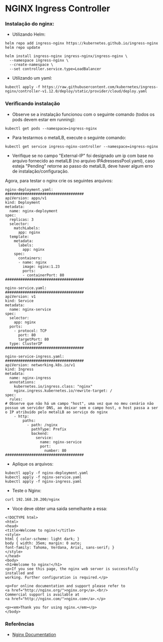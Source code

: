 # NGINX Ingress Controller

### Instalação do nginx:

- Utilizando Helm:
```
helm repo add ingress-nginx https://kubernetes.github.io/ingress-nginx
helm repo update
```

```
helm install ingress-nginx ingress-nginx/ingress-nginx \
  --namespace ingress-nginx \
  --create-namespace \
  --set controller.service.type=LoadBalancer
```

- Utilizando um yaml:
```
kubectl apply -f https://raw.githubusercontent.com/kubernetes/ingress-nginx/controller-v1.12.0/deploy/static/provider/cloud/deploy.yaml
```

### Verificando instalação
- Observe se a instalação funcionou com o seguinte comando (todos os pods devem estar em running):
```
kubectl get pods --namespace=ingress-nginx
```


- Para testarmos o metalLB, execute o seguinte comando:
```
kubectl get service ingress-nginx-controller --namespace=ingress-nginx
```

- Verifique se no campo "External-IP" foi designado um ip com base no arquivo fornecido ao metalLB (no arquivo IPAdressessPool.yaml), 
caso esteja "Pending" retorne ao passo do metalLB, deve haver algum erro de instalação/configuração.

Agora, para testar o nginx crie os seguintes arquivos:
```
nginx-deployment.yaml:
####################################
apiVersion: apps/v1
kind: Deployment
metadata:
  name: nginx-deployment
spec:
  replicas: 3
  selector:
    matchLabels:
      app: nginx
  template:
    metadata:
      labels:
        app: nginx
    spec:
      containers:
      - name: nginx
        image: nginx:1.23
        ports:
        - containerPort: 80
####################################
```

```
nginx-service.yaml:
####################################
apiVersion: v1
kind: Service
metadata:
  name: nginx-service
spec:
  selector:
    app: nginx
  ports:
    - protocol: TCP
      port: 80
      targetPort: 80
  type: ClusterIP 
####################################
```

```
nginx-service-ingress.yaml:
####################################
apiVersion: networking.k8s.io/v1
kind: Ingress
metadata:
  name: nginx-ingress
  annotations:
    kubernetes.io/ingress.class: "nginx"
    nginx.ingress.kubernetes.io/rewrite-target: /
spec:
  rules:
# Observe que não há um campo "host", uma vez que no meu cenário não possuo um servidor DNS, ao deixar sem o campo host, o host passa a ser o IP atribuído pelo metalLB ao serviço do nginx
    - http: 
        paths:
          - path: /nginx
            pathType: Prefix
            backend:
              service:
                name: nginx-service
                port:
                  number: 80
####################################
```

- Aplique os arquivos:
```
kubectl apply -f nginx-deployment.yaml
kubectl apply -f nginx-service.yaml
kubectl apply -f nginx-ingress.yaml
```

- Teste o Nginx:
```
curl 192.168.20.200/nginx
```

- Voce deve obter uma saida semelhante a essa:
```
<!DOCTYPE html>
<html>
<head>
<title>Welcome to nginx!</title>
<style>
html { color-scheme: light dark; }
body { width: 35em; margin: 0 auto;
font-family: Tahoma, Verdana, Arial, sans-serif; }
</style>
</head>
<body>
<h1>Welcome to nginx!</h1>
<p>If you see this page, the nginx web server is successfully installed and
working. Further configuration is required.</p>

<p>For online documentation and support please refer to
<a href="http://nginx.org/">nginx.org</a>.<br/>
Commercial support is available at
<a href="http://nginx.com/">nginx.com</a>.</p>

<p><em>Thank you for using nginx.</em></p>
</body>
```

### Referências
- [Nginx Documentation](https://docs.nginx.com/nginx-ingress-controller/)
